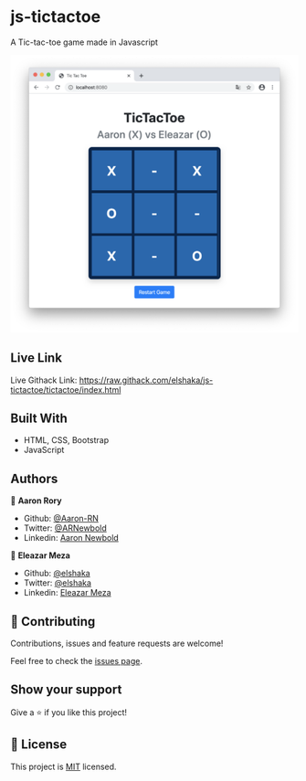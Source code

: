 # js-tictactoe
A Tic-tac-toe game made in Javascript

![screenshot](./screenshot.png)

## Live Link
Live Githack Link: https://raw.githack.com/elshaka/js-tictactoe/tictactoe/index.html

## Built With

- HTML, CSS, Bootstrap
- JavaScript

## Authors

👤 **Aaron Rory**

- Github: [@Aaron-RN](https://github.com/Aaron-RN)
- Twitter: [@ARNewbold](https://twitter.com/ARNewbold)
- Linkedin: [Aaron Newbold](https://www.linkedin.com/in/aaron-newbold-1b9233187/)

👤 **Eleazar Meza**

- Github: [@elshaka](https://github.com/elshaka)
- Twitter: [@elshaka](https://twitter.com/elshaka)
- Linkedin: [Eleazar Meza](https://www.linkedin.com/in/elshaka/)

## 🤝 Contributing

Contributions, issues and feature requests are welcome!

Feel free to check the [issues page](issues/).

## Show your support

Give a ⭐️ if you like this project!

## 📝 License

This project is [MIT](lic.url) licensed.
